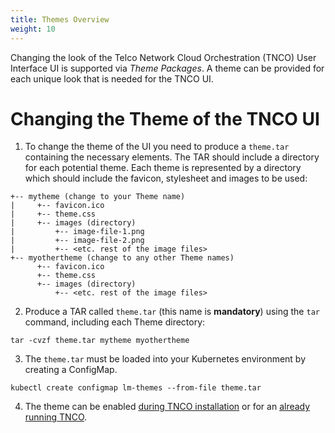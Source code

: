 ```yaml
---
title: Themes Overview
weight: 10
---
```


Changing the look of the Telco Network Cloud Orchestration (TNCO) User Interface UI is supported via _Theme Packages_. A theme can be provided for each unique look that is needed for the TNCO UI.

# Changing the Theme of the TNCO UI

1. To change the theme of the UI you need to produce a `theme.tar` containing the necessary elements. The TAR should include a directory for each potential theme. Each theme is represented by a directory which should include the favicon, stylesheet and images to be used:

```
+-- mytheme (change to your Theme name)
|     +-- favicon.ico
|     +-- theme.css
|     +-- images (directory)
|         +-- image-file-1.png
|         +-- image-file-2.png
|         +-- <etc. rest of the image files>
+-- myothertheme (change to any other Theme names)
      +-- favicon.ico
      +-- theme.css
      +-- images (directory)
          +-- <etc. rest of the image files>
```

2. Produce a TAR called `theme.tar` (this name is **mandatory**) using the `tar` command, including each Theme directory:

```
tar -cvzf theme.tar mytheme myothertheme
```

3. The `theme.tar` must be loaded into your Kubernetes environment by creating a ConfigMap.

```
kubectl create configmap lm-themes --from-file theme.tar
```

4. The theme can be enabled [during TNCO installation](/user-guides/administration/configuration/themes/theme-installation/) or for an [already running TNCO](/user-guides/administration/configuration/themes/theme-running/).
